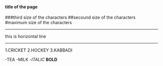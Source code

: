 #### title of the page
###third size of the characters
##secound size of the characters
#maximum size of the characters



***
this is horizontal line
***


1.CRICKET
2.HOCKEY
3.KABBADI


-TEA
-MILK
-*ITALIC*
**BOLD**



